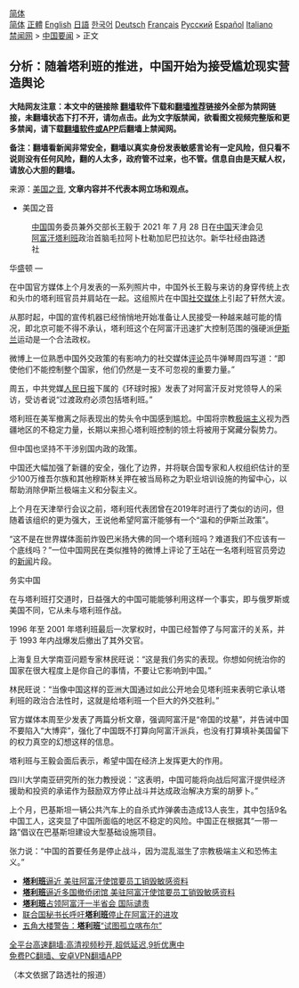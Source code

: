  <!-- 面包屑导航 --> <div class="breadcrumb"><!-- GTranslate: https://gtranslate.io/ -->  <div class="switcher notranslate">  <div class="selected">  <a href="#" onclick="return false;"> 简体</a>  </div>  <div class="option">  <a href="https://www.bannedbook.org" onclick="doGTranslate('zh-CN|zh-CN');jQuery('div.switcher div.selected a').html(jQuery(this).html());return false;" title="简体中文" class="nturl selected"> 简体</a>  <a href="https://www.bannedbook.org/zh-tw/" onclick="doGTranslate('zh-CN|zh-TW');jQuery('div.switcher div.selected a').html(jQuery(this).html());return false;" title="繁體中文" class="nturl"> 正體</a>  <a href="https://www.bannedbook.org/en/" onclick="doGTranslate('zh-CN|en');jQuery('div.switcher div.selected a').html(jQuery(this).html());return false;" title="English" class="nturl"> English</a>  <a href="https://www.bannedbook.org/ja/" onclick="doGTranslate('zh-CN|ja');jQuery('div.switcher div.selected a').html(jQuery(this).html());return false;" title="日本語" class="nturl"> 日語</a>  <a href="https://www.bannedbook.org/ko/" onclick="doGTranslate('zh-CN|ko');jQuery('div.switcher div.selected a').html(jQuery(this).html());return false;" title="한국어" class="nturl"> 한국어</a>  <a href="https://www.bannedbook.org/de/" onclick="doGTranslate('zh-CN|de');jQuery('div.switcher div.selected a').html(jQuery(this).html());return false;" title="Deutsch" class="nturl"> Deutsch</a>  <a href="https://www.bannedbook.org/fr/" onclick="doGTranslate('zh-CN|fr');jQuery('div.switcher div.selected a').html(jQuery(this).html());return false;" title="Français" class="nturl"> Français</a>  <a href="https://www.bannedbook.org/ru/" onclick="doGTranslate('zh-CN|ru');jQuery('div.switcher div.selected a').html(jQuery(this).html());return false;" title="Русский" class="nturl"> Русский</a>  <a href="https://www.bannedbook.org/es/" onclick="doGTranslate('zh-CN|es');jQuery('div.switcher div.selected a').html(jQuery(this).html());return false;" title="Español" class="nturl"> Español</a>  <a href="https://www.bannedbook.org/it/" onclick="doGTranslate('zh-CN|it');jQuery('div.switcher div.selected a').html(jQuery(this).html());return false;" title="Italiano" class="nturl"> Italiano</a>  </div>  </div>      <div class='breadcrumb-sub'><!-- Breadcrumb NavXT 6.3.0 --> <a href="https://www.bannedbook.org/" class="home">禁闻网</a> &gt; <a href="https://www.bannedbook.org/bnews/headline/" class="category">中国要闻</a> &gt; 正文</div></div><h2>分析：随着塔利班的推进，中国开始为接受尴尬现实营造舆论</h2> <p class="notice"><b>大陆网友注意：本文中的链接除 <a href="https://github.com/bannedbook/fanqiang" >翻墙</a>软件下载和<a href="https://github.com/killgcd/justmysocks/blob/master/README.md">翻墙推荐</a>链接外全部为禁网链接，未翻墙状态下打不开，请勿点击。此为文字版禁闻，欲看图文视频完整版和更多禁闻，请下载<a href="https://github.com/bannedbook/fanqiang">翻墙软件或APP</a>后翻墙上禁闻网。</p><p>备注：翻墙看新闻非常安全，翻墙以真实身份发表敏感言论有一定风险，但只看不说则没有任何风险，翻的人太多，政府管不过来，也不管。信息自由是天赋人权，请放心大胆的翻墙。</b></p>  <div class="entry"> <p>来源：<a href="https://www.bannedbook.org/bnews/tag/%e7%be%8e%e5%9b%bd%e4%b9%8b%e9%9f%b3/" class="st_tag internal_tag" rel="tag" title="标签 美国之音 下的日志">美国之音</a>, <strong>文章内容并不代表本网立场和观点。</strong></p> <ul> <li> 美国之音 </li> </ul> <figure> <figcaption> <span class='wp_keywordlink_affiliate'><a href="https://www.bannedbook.org/" title="中国" target="_blank">中国</a></span>国务委员兼外交部长王毅于 2021 年 7 月 28 日在<a href="https://www.bannedbook.org/bnews/tag/%E4%B8%AD%E5%9B%BD/" class="st_tag internal_tag" rel="tag" title="标签 中国 下的日志">中国</a>天津会见<a href="https://www.bannedbook.org/bnews/tag/%e9%98%bf%e5%af%8c%e6%b1%97/" class="st_tag internal_tag" rel="tag" title="标签 阿富汗 下的日志">阿富汗</a><a href="https://www.bannedbook.org/bnews/tag/%e5%a1%94%e5%88%a9%e7%8f%ad/" class="st_tag internal_tag" rel="tag" title="标签 塔利班 下的日志">塔利班</a>政治首脑毛拉阿卜杜勒加尼巴拉达尔。新华社经由路透社<br /> </figcaption></figure> <p>华盛顿 —&nbsp;</p> <p>在中国官方媒体上个月发表的一系列照片中，中国外长王毅与来访的身穿传统上衣和头巾的塔利班官员并肩站在一起。这组照片在中国<a href="https://www.bannedbook.org/bnews/tag/%e7%a4%be%e4%ba%a4%e5%aa%92%e4%bd%93/" class="st_tag internal_tag" rel="tag" title="标签 社交媒体 下的日志">社交媒体</a>上引起了轩然大波。</p> <p>从那时起，中国的宣传机器已经悄悄地开始准备让人民接受一种越来越可能的情况，即北京可能不得不承认，塔利班这个在阿富汗迅速扩大控制范围的强硬派<a href="https://www.bannedbook.org/bnews/tag/%e4%bc%8a%e6%96%af%e5%85%b0/" class="st_tag internal_tag" rel="tag" title="标签 伊斯兰 下的日志">伊斯兰</a>运动是一个合法政权。</p> <p>微博上一位熟悉中国外交政策的有影响力的社交媒体<span class='wp_keywordlink_affiliate'><a href="https://www.bannedbook.org/bnews/comments/" title="新闻评论" target="_blank">评论</a></span>员牛弹琴周四写道：“即使他们不能控制整个国家，他们仍然是一支不可忽视的重要力量。”</p>  <p>周五，中共党媒<span class='wp_keywordlink'><a href="https://www.bannedbook.org/forum2/topic109.html" title="透视人民日报" target="_blank">人民日报</a></span>下属的《环球时报》发表了对阿富汗反对党领导人的采访，受访者说“过渡政府必须包括塔利班。”</p> <p>塔利班在美军撤离之际表现出的势头令中国感到尴尬。中国将宗教<a href="https://www.bannedbook.org/bnews/tag/%E6%9E%81%E7%AB%AF%E4%B8%BB%E4%B9%89/" class="st_tag internal_tag" rel="tag" title="标签 极端主义 下的日志">极端主义</a>视为西疆地区的不稳定力量，长期以来担心塔利班控制的领土将被用于窝藏分裂势力。</p> <p>但中国也坚持不干涉别国内政的政策。</p> <p>中国还大幅加强了新疆的安全，强化了边界，并将联合国专家和人权组织估计的至少100万维吾尔族和其他穆斯林关押在被当局称之为职业培训设施的拘留中心，以帮助消除伊斯兰极端主义和分裂主义。</p> <p>上个月在天津举行会议之前，塔利班代表团曾在2019年时进行了类似的访问，但随着该组织的更为强大，王说他希望阿富汗能够有一个“温和的伊斯兰政策”。</p>  <p>“这不是在世界媒体面前炸毁巴米扬大佛的同一个塔利班吗？难道我们不应该有一个底线吗？”一位中国网民在类似推特的微博上评论了王站在一名塔利班官员旁边的<span class='wp_keywordlink_affiliate'><a href="https://www.bannedbook.org/" title="新闻">新闻</a></span>片段。</p> <p>务实中国</p> <p>在与塔利班打交道时，日益强大的中国可能能够利用这样一个事实，即与俄罗斯或美国不同，它从未与塔利班作战。</p> <p>1996 年至 2001 年塔利班最后一次掌权时，中国已经暂停了与阿富汗的关系，并于 1993 年内战爆发后撤出了其外交官。</p> <p>上海复旦大学南亚问题专家林民旺说：“这是我们务实的表现。你想如何统治你的国家在很大程度上是你自己的事情，不要让它影响到中国。”</p>  <p>林民旺说：“当像中国这样的亚洲大国通过如此公开地会见塔利班来表明它承认塔利班的政治合法性时，这就是给塔利班一个巨大的外交胜利。”</p> <p>官方媒体本周至少发表了两篇分析文章，强调阿富汗是“帝国的坟墓”，并告诫中国不要陷入“大博弈”，强化了中国既不打算向阿富汗派兵，也没有打算填补美国留下的权力真空的幻想这样的信息。</p> <p>塔利班与王毅会面后表示，希望中国在经济上发挥更大的作用。</p> <p>四川大学南亚研究所的张力教授说：“这表明，中国可能将向战后阿富汗提供经济援助和投资的承诺作为鼓励双方停止战斗并达成政治解决方案的胡萝卜。”</p> <p>上个月，巴基斯坦一辆公共汽车上的自杀式炸弹袭击造成13人丧生，其中包括9名中国工人，这突显了中国所面临的地区不稳定的风险。中国正在根据其“一带一路”倡议在巴基斯坦建设大型基础设施项目。</p>  <p>张力说：“中国的首要任务是停止战斗，因为混乱滋生了宗教极端主义和恐怖主义。”</p> <ul class='op-related-articles' title='相关阅读'> <li><a href='https://www.bannedbook.org/bnews/bannedvideo/20210814/1606292.html' target='_blank'><b>塔利班</b>逼近 美驻阿富汗使馆要员工销毁敏感资料</a></li> <li><a href='https://www.bannedbook.org/bnews/comments/20210814/1606271.html' target='_blank'><b>塔利班</b>逼近多国撤侨闭馆 美驻阿富汗使馆要员工销毁敏感资料</a></li> <li><a href='https://www.bannedbook.org/bnews/bannedvideo/20210814/1606253.html' target='_blank'><b>塔利班</b>占领阿富汗一半省会 国际谴责</a></li> <li><a href='https://www.bannedbook.org/bnews/baitai/20210814/1606212.html' target='_blank'>联合国秘书长呼吁<b>塔利班</b>停止在阿富汗的进攻</a></li> <li><a href='https://www.bannedbook.org/bnews/baitai/20210814/1606207.html' target='_blank'>五角大楼警告：<b>塔利班</b>“试图孤立喀布尔”</a></li> </ul> <p class="texttj"> <a href="https://github.com/bannedbook/fanqiang/wiki/V2ray%E6%9C%BA%E5%9C%BA" target="_blank">全平台高速翻墙:高清视频秒开,超低延迟,9折优惠中</a><br/> <a href="https://github.com/bannedbook/fanqiang/wiki/%E7%A6%81%E9%97%BB%E7%BD%91%E5%AE%89%E5%8D%93%E7%BF%BB%E5%A2%99%E6%96%B0%E9%97%BBAPP" target="_blank">免费PC翻墙、安卓VPN翻墙APP</a></p><p>（本文依据了路透社的报道）</p><a name='sharetosocial'></a>  <div style="margin-bottom:5px;padding-bottom:5px;clear:both"> <div id="archive-pix-1" class="banner-ads"> <!-- AuctionX Display platform tag START --> <div id="26318x728x90x621x_ADSLOT2" clicktrack="%%CLICK_URL_ESC%%"></div> <!-- AuctionX Display platform tag END --> </div> <div id="archive-pix-2" class="banner-ads"> <!-- AuctionX Display platform tag START --> <div id="26315x300x250x621x_ADSLOT2" clicktrack="%%CLICK_URL_ESC%%"></div> <!-- AuctionX Display platform tag END --> </div> </div>  <div id="archive-pix-1" class="banner-ads"> <!-- AuctionX Display platform tag START --> <div id="26318x728x90x621x_ADSLOT3" clicktrack="%%CLICK_URL_ESC%%"></div> <!-- AuctionX Display platform tag END --> </div> </div><!--END ENTRY--> 